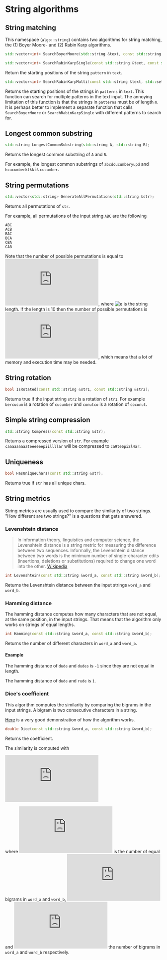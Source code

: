 String algorithms
=============

## String matching

This namespace  (`algo::string`) contains two algorithms for string matching, the (1) Boyer Moore- and (2) Rabin Karp algorithms.

```c++
std::vector<int> SearchBoyerMoore(std::string &text, const std::string &pattern);

std::vector<int> SearchRabinKarpSingle(const std::string &text, const std::string &pattern);
```
Return the starting positions of the string `pattern` in `text`. 

```c++
std::vector<int> SearchRabinKarpMulti(const std::string &text, std::set<std::string> patterns, int m);
```
Returns the starting positions of the strings in `patterns` in `text`. This function can search for multiple patterns in the text input.
The annoying limitation of this function is that the strings in `patterns` must be of length `m`. It is perhaps better to
implement a separate function that calls `SearchBoyerMoore` or `SearchRabinKarpSingle` with different patterns to search for.

## Longest common substring

```c++
std::string LongestCommonSubstring(std::string A, std::string B);
```

Returns the longest common substring of `A` and `B`.

For example, the longest common substrings of `abcdcucumberyupd` and `hcucumberklkk` is `cucumber`.

## String permutations

```c++
std::vector<std::string> GenerateAllPermutations(std::string &str);
```

Returns all permutations of `str`.

For example, all permutations of the input string `ABC` are the following

```text
ABC
ACB
BAC
BCA
CBA
CAB
```

Note that the number of possible permutations is equal to ![e](https://private.codecogs.com/gif.latex?n%21), where 
![e](https://private.codecogs.com/gif.latex?n%) is the string length. If the length is 10 then the number of possible permutations is
![e](https://private.codecogs.com/gif.latex?10%21%20%3D%203628800), which means that a lot of memory and execution time may be needed.

## String rotation
```c++
bool IsRotated(const std::string &str1, const std::string &str2);
```
Returns true if the input string `str2` is a rotation of `str1`.  For example `bercucum` is a rotation of `cucumber` and
`conutco` is a rotation of `coconut`.

## Simple string compression
```c++
std::string Compress(const std::string &str);
```
Returns a compressed version of `str`. For example `caaaaaaaaateeeeeepiillllar` will be compressed to `ca9te6pi2l4ar`.

## Uniqueness
```c++
bool HasUniqueChars(const std::string &str);
```
Returns true if `str` has all unique chars.

## String metrics

String metrics are usually used to compare the similarity of two strings. "How different are two strings?"
is a questions that gets answered.

### Levenshtein distance

>In information theory, linguistics and computer science, the Levenshtein distance is a string metric for measuring the difference 
>between two sequences. Informally, the Levenshtein distance between two words is the minimum number of single-character edits 
>(insertions, deletions or substitutions) required to change one word into the other. [Wikipedia](https://en.wikipedia.org/wiki/Levenshtein_distance)

```c++
int Levenshtein(const std::string &word_a, const std::string &word_b);
```
Returns the Levenshtein distance between the input strings `word_a` and `word_b`.

### Hamming distance
The hamming distance computes how many characters that are not equal, at the same position, in the 
input strings. That means that the algorithm only works on strings of equal lengths.

```c++
int Hamming(const std::string &word_a, const std::string &word_b);
```
Returns the number of different characters in `word_a` and `word_b`. 

#### Example
The hamming distance of `dude` and `dudes` is `-1` since they are not equal in length.

The hamming distance of `dude` and `rude` is `1`.

### Dice's coefficient
This algorithm computes the similarity by comparing the bigrams in the input strings. A bigram
is two consecutive characters in a string.

[Here](http://www.algomation.com/algorithm/sorensen-dice-string-similarity) is a very good demonstration 
of how the algorithm works.

```c++
double Dice(const std::string &word_a, const std::string &word_b);
```
Returns the coefficient.

The similarity is computed with

![eq](https://latex.codecogs.com/gif.latex?s%20%3D%20%5Cfrac%7B2%20n_t%7D%7Bn_a%20&plus;%20n_b%7D)

where ![eq](https://latex.codecogs.com/gif.latex?%5Csmall%20n_t) is the number of equal bigrams in 
`word_a` and `word_b`, ![eq](https://latex.codecogs.com/gif.latex?%5Csmall%20n_a) and 
![eq](https://latex.codecogs.com/gif.latex?%5Csmall%20n_b) the number of bigrams in `word_a` and `word_b`
respectively.
